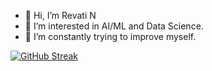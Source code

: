 - 👋 Hi, I’m Revati N
- 👀 I’m interested in AI/ML and Data Science.
- 🌱 I’m constantly trying to improve myself.


[![GitHub Streak](https://streak-stats.demolab.com/?user=revati-n)](https://git.io/streak-stats)

<!---
Revati-N/Revati-N is a ✨ special ✨ repository because its `README.md` (this file) appears on your GitHub profile.
You can click the Preview link to take a look at your changes.
--->
